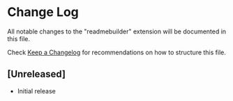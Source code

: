 # Change Log

All notable changes to the "readmebuilder" extension will be documented in this file.

Check [Keep a Changelog](http://keepachangelog.com/) for recommendations on how to structure this file.

## [Unreleased]

- Initial release